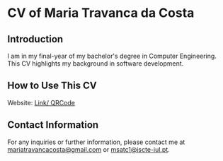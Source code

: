 # CV of Maria Travanca da Costa

## Introduction
I am in my final-year of my bachelor's degree in Computer Engineering. This CV highlights my background in software development.

## How to Use This CV
Website: [Link/ QRCode](https://github.com/user-attachments/files/20083562/CV.card.pdf)

## Contact Information
For any inquiries or further information, please contact me at mariatravancacosta@gmail.com or msatc1@iscte-iul.pt.

